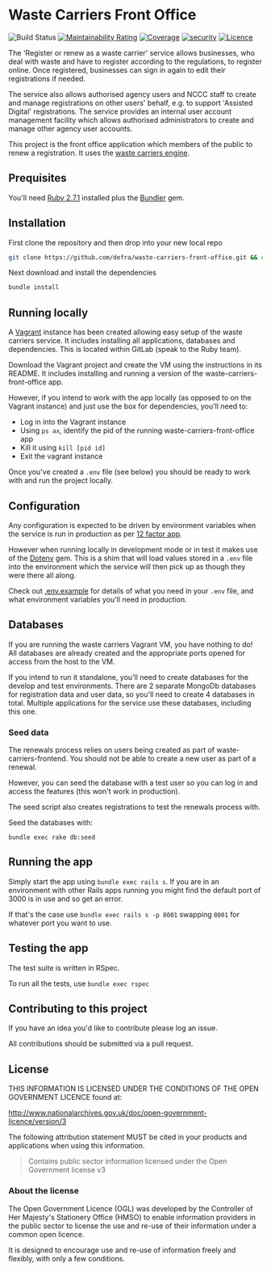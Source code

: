 # Waste Carriers Front Office

![Build Status](https://github.com/DEFRA/waste-carriers-front-office/workflows/CI/badge.svg?branch=main)
[![Maintainability Rating](https://sonarcloud.io/api/project_badges/measure?project=DEFRA_waste-carriers-front-office&metric=sqale_rating)](https://sonarcloud.io/dashboard?id=DEFRA_waste-carriers-front-office)
[![Coverage](https://sonarcloud.io/api/project_badges/measure?project=DEFRA_waste-carriers-front-office&metric=coverage)](https://sonarcloud.io/dashboard?id=DEFRA_waste-carriers-front-office)
[![security](https://hakiri.io/github/DEFRA/waste-carriers-front-office/main.svg)](https://hakiri.io/github/DEFRA/waste-carriers-front-office/main)
[![Licence](https://img.shields.io/badge/Licence-OGLv3-blue.svg)](http://www.nationalarchives.gov.uk/doc/open-government-licence/version/3)

The 'Register or renew as a waste carrier' service allows businesses, who deal with waste and have to register according to the regulations, to register online. Once registered, businesses can sign in again to edit their registrations if needed.

The service also allows authorised agency users and NCCC staff to create and manage registrations on other users' behalf, e.g. to support 'Assisted Digital' registrations. The service provides an internal user account management facility which allows authorised administrators to create and manage other agency user accounts.

This project is the front office application which members of the public to renew a registration. It uses the [waste carriers engine](https://github.com/DEFRA/waste-carriers-engine).

## Prequisites

You'll need [Ruby 2.7.1](https://www.ruby-lang.org/en/) installed plus the [Bundler](http://bundler.io/) gem.

## Installation

First clone the repository and then drop into your new local repo

```bash
git clone https://github.com/defra/waste-carriers-front-office.git && cd waste-carriers-front-office
```

Next download and install the dependencies

```bash
bundle install
```

## Running locally

A [Vagrant](https://www.vagrantup.com/) instance has been created allowing easy setup of the waste carriers service. It includes installing all applications, databases and dependencies. This is located within GitLab (speak to the Ruby team).

Download the Vagrant project and create the VM using the instructions in its README. It includes installing and running a version of the waste-carriers-front-office app.

However, if you intend to work with the app locally (as opposed to on the Vagrant instance) and just use the box for dependencies, you'll need to:

- Log in into the Vagrant instance
- Using `ps ax`, identify the pid of the running waste-carriers-front-office app
- Kill it using `kill [pid id]`
- Exit the vagrant instance

Once you've created a `.env` file (see below) you should be ready to work with and run the project locally.

## Configuration

Any configuration is expected to be driven by environment variables when the service is run in production as per [12 factor app](https://12factor.net/config).

However when running locally in development mode or in test it makes use of the [Dotenv](https://github.com/bkeepers/dotenv) gem. This is a shim that will load values stored in a `.env` file into the environment which the service will then pick up as though they were there all along.

Check out [.env.example](/.env.example) for details of what you need in your `.env` file, and what environment variables you'll need in production.

## Databases

If you are running the waste carriers Vagrant VM, you have nothing to do! All databases are already created and the appropriate ports opened for access from the host to the VM.

If you intend to run it standalone, you'll need to create databases for the develop and test environments. There are 2 separate MongoDb databases for registration data and user data, so you'll need to create 4 databases in total. Multiple applications for the service use these databases, including this one.

### Seed data

The renewals process relies on users being created as part of waste-carriers-frontend. You should not be able to create a new user as part of a renewal.

However, you can seed the database with a test user so you can log in and access the features (this won't work in production).

The seed script also creates registrations to test the renewals process with.

Seed the databases with:

`bundle exec rake db:seed`

## Running the app

Simply start the app using `bundle exec rails s`. If you are in an environment with other Rails apps running you might find the default port of 3000 is in use and so get an error.

If that's the case use `bundle exec rails s -p 8001` swapping `8001` for whatever port you want to use.

## Testing the app

The test suite is written in RSpec.

To run all the tests, use `bundle exec rspec`

## Contributing to this project

If you have an idea you'd like to contribute please log an issue.

All contributions should be submitted via a pull request.

## License

THIS INFORMATION IS LICENSED UNDER THE CONDITIONS OF THE OPEN GOVERNMENT LICENCE found at:

http://www.nationalarchives.gov.uk/doc/open-government-licence/version/3

The following attribution statement MUST be cited in your products and applications when using this information.

> Contains public sector information licensed under the Open Government license v3

### About the license

The Open Government Licence (OGL) was developed by the Controller of Her Majesty's Stationery Office (HMSO) to enable information providers in the public sector to license the use and re-use of their information under a common open licence.

It is designed to encourage use and re-use of information freely and flexibly, with only a few conditions.
